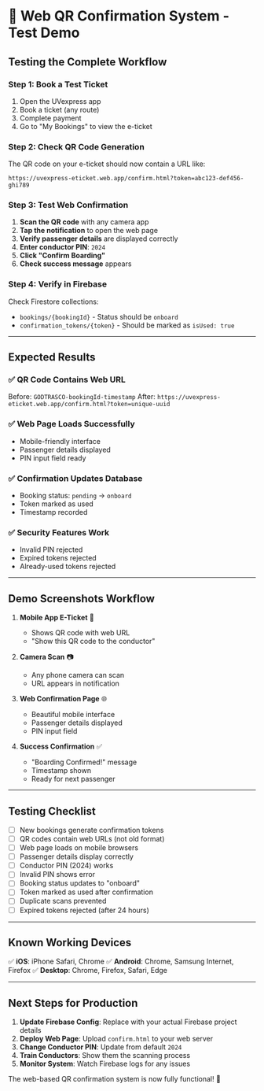 # 🧪 **Web QR Confirmation System - Test Demo**

## **Testing the Complete Workflow**

### **Step 1: Book a Test Ticket**
1. Open the UVexpress app
2. Book a ticket (any route)
3. Complete payment
4. Go to "My Bookings" to view the e-ticket

### **Step 2: Check QR Code Generation**
The QR code on your e-ticket should now contain a URL like:
```
https://uvexpress-eticket.web.app/confirm.html?token=abc123-def456-ghi789
```

### **Step 3: Test Web Confirmation**
1. **Scan the QR code** with any camera app
2. **Tap the notification** to open the web page
3. **Verify passenger details** are displayed correctly
4. **Enter conductor PIN**: `2024`
5. **Click "Confirm Boarding"**
6. **Check success message** appears

### **Step 4: Verify in Firebase**
Check Firestore collections:
- `bookings/{bookingId}` - Status should be `onboard`
- `confirmation_tokens/{token}` - Should be marked as `isUsed: true`

---

## **Expected Results**

### **✅ QR Code Contains Web URL**
Before: `GODTRASCO-bookingId-timestamp`
After: `https://uvexpress-eticket.web.app/confirm.html?token=unique-uuid`

### **✅ Web Page Loads Successfully**
- Mobile-friendly interface
- Passenger details displayed
- PIN input field ready

### **✅ Confirmation Updates Database**
- Booking status: `pending` → `onboard`
- Token marked as used
- Timestamp recorded

### **✅ Security Features Work**
- Invalid PIN rejected
- Expired tokens rejected
- Already-used tokens rejected

---

## **Demo Screenshots Workflow**

1. **Mobile App E-Ticket** 📱
   - Shows QR code with web URL
   - "Show this QR code to the conductor"

2. **Camera Scan** 📷
   - Any phone camera can scan
   - URL appears in notification

3. **Web Confirmation Page** 🌐
   - Beautiful mobile interface
   - Passenger details displayed
   - PIN input field

4. **Success Confirmation** ✅
   - "Boarding Confirmed!" message
   - Timestamp shown
   - Ready for next passenger

---

## **Testing Checklist**

- [ ] New bookings generate confirmation tokens
- [ ] QR codes contain web URLs (not old format)
- [ ] Web page loads on mobile browsers
- [ ] Passenger details display correctly
- [ ] Conductor PIN (2024) works
- [ ] Invalid PIN shows error
- [ ] Booking status updates to "onboard"
- [ ] Token marked as used after confirmation
- [ ] Duplicate scans prevented
- [ ] Expired tokens rejected (after 24 hours)

---

## **Known Working Devices**

✅ **iOS**: iPhone Safari, Chrome
✅ **Android**: Chrome, Samsung Internet, Firefox
✅ **Desktop**: Chrome, Firefox, Safari, Edge

---

## **Next Steps for Production**

1. **Update Firebase Config**: Replace with your actual Firebase project details
2. **Deploy Web Page**: Upload `confirm.html` to your web server
3. **Change Conductor PIN**: Update from default `2024`
4. **Train Conductors**: Show them the scanning process
5. **Monitor System**: Watch Firebase logs for any issues

The web-based QR confirmation system is now fully functional! 🎉